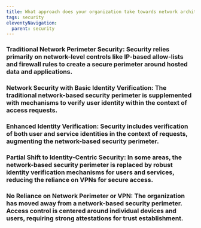 ```yaml
---
title: What approach does your organization take towards network architecture for security?
tags: security
eleventyNavigation:
  parent: security
---
```


### **Traditional Network Perimeter Security:** Security relies primarily on network-level controls like IP-based allow-lists and firewall rules to create a secure perimeter around hosted data and applications.

### **Network Security with Basic Identity Verification:** The traditional network-based security perimeter is supplemented with mechanisms to verify user identity within the context of access requests.

### **Enhanced Identity Verification:** Security includes verification of both user and service identities in the context of requests, augmenting the network-based security perimeter.

### **Partial Shift to Identity-Centric Security:** In some areas, the network-based security perimeter is replaced by robust identity verification mechanisms for users and services, reducing the reliance on VPNs for secure access.

### **No Reliance on Network Perimeter or VPN:** The organization has moved away from a network-based security perimeter. Access control is centered around individual devices and users, requiring strong attestations for trust establishment.
